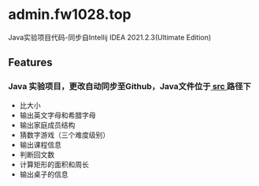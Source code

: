 # admin.fw1028.top

Java实验项目代码-同步自Intellij IDEA 2021.2.3(Ultimate Edition)

## Features

### Java 实验项目，更改自动同步至Github，Java文件位于[ src ](https://github.com/FW27623/admin.fw1028.top/tree/master/src)路径下

- 比大小
- 输出英文字母和希腊字母
- 输出家庭成员结构
- 猜数字游戏（三个难度级别）
- 输出课程信息
- 判断回文数
- 计算矩形的面积和周长
- 输出桌子的信息
